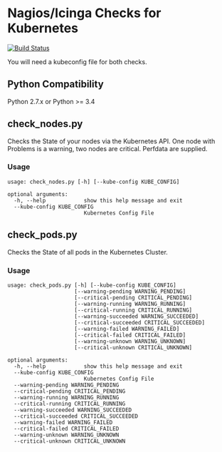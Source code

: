 # Nagios/Icinga Checks for Kubernetes

[![Build Status](https://travis-ci.org/T-Systems-MMS/check_kubernetes.svg?branch=master)](https://travis-ci.org/T-Systems-MMS/check_kubernetes)

You will need a kubeconfig file for both checks.

## Python Compatibility

Python 2.7.x or Python >= 3.4

## check_nodes.py

Checks the State of your nodes via the Kubernetes API. One node with Problems is a warning, two nodes are critical. Perfdata are supplied.

### Usage
```
usage: check_nodes.py [-h] [--kube-config KUBE_CONFIG]

optional arguments:
  -h, --help            show this help message and exit
  --kube-config KUBE_CONFIG
                        Kubernetes Config File
```

## check_pods.py

Checks the State of all pods in the Kubernetes Cluster.

### Usage
```
usage: check_pods.py [-h] [--kube-config KUBE_CONFIG]
                     [--warning-pending WARNING_PENDING]
                     [--critical-pending CRITICAL_PENDING]
                     [--warning-running WARNING_RUNNING]
                     [--critical-running CRITICAL_RUNNING]
                     [--warning-succeeded WARNING_SUCCEEDED]
                     [--critical-succeeded CRITICAL_SUCCEEDED]
                     [--warning-failed WARNING_FAILED]
                     [--critical-failed CRITICAL_FAILED]
                     [--warning-unknown WARNING_UNKNOWN]
                     [--critical-unknown CRITICAL_UNKNOWN]

optional arguments:
  -h, --help            show this help message and exit
  --kube-config KUBE_CONFIG
                        Kubernetes Config File
  --warning-pending WARNING_PENDING
  --critical-pending CRITICAL_PENDING
  --warning-running WARNING_RUNNING
  --critical-running CRITICAL_RUNNING
  --warning-succeeded WARNING_SUCCEEDED
  --critical-succeeded CRITICAL_SUCCEEDED
  --warning-failed WARNING_FAILED
  --critical-failed CRITICAL_FAILED
  --warning-unknown WARNING_UNKNOWN
  --critical-unknown CRITICAL_UNKNOWN
```
 